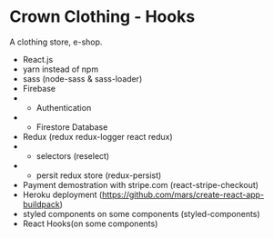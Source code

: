 # Crown Clothing - Hooks

A clothing store, e-shop.

* React.js
* yarn instead of npm
* sass (node-sass & sass-loader)
* Firebase 
* * Authentication
* * Firestore Database
* Redux (redux redux-logger react redux)
* * selectors (reselect)
* * persit redux store (redux-persist)
* Payment demostration with stripe.com (react-stripe-checkout)
* Heroku deployment (https://github.com/mars/create-react-app-buildpack)
* styled components on some components (styled-components)
* React Hooks(on some components)